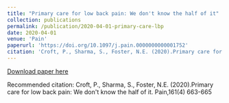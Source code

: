 ```yaml
---
title: "Primary care for low back pain: We don't know the half of it"
collection: publications
permalink: /publication/2020-04-01-primary-care-lbp
date: 2020-04-01
venue: 'Pain'
paperurl: 'https://doi.org/10.1097/j.pain.0000000000001752'
citation: 'Croft, P., Sharma, S., Foster, N.E. (2020).Primary care for low back pain: We don&apos;t know the half of it. Pain,161(4) 663-665'
---
```


<a href='https://doi.org/10.1097/j.pain.0000000000001752'>Download paper here</a>

Recommended citation: Croft, P., Sharma, S., Foster, N.E. (2020).Primary care for low back pain: We don't know the half of it. Pain,161(4) 663-665